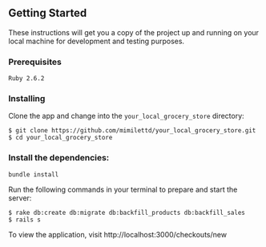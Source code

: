 ## Getting Started
These instructions will get you a copy of the project up and running on your local machine for development and testing purposes.

### Prerequisites
```
Ruby 2.6.2
```

### Installing
Clone the app and change into the `your_local_grocery_store` directory:

```
$ git clone https://github.com/mimilettd/your_local_grocery_store.git
$ cd your_local_grocery_store
```

### Install the dependencies:

```
bundle install
```

Run the following commands in your terminal to prepare and start the server:
```
$ rake db:create db:migrate db:backfill_products db:backfill_sales
$ rails s
```

To view the application, visit http://localhost:3000/checkouts/new
